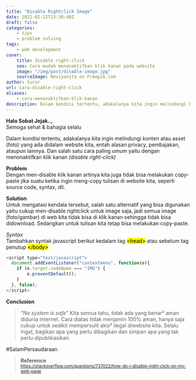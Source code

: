 ```yaml
---
title: "Disable Rightclick Image"
date: 2022-02-12T13:38:40Z
draft: false
categories:
    - tips
    - problem solving
tags:
    - web development
cover:
    title: disable right-click
    seo: Cara mudah menonaktifkan klik kanan pada website
    image: "/img/post/disable-image.jpg"
    sourceImage: Noviyanita on Freepik.com
author: Surur
url: cara-disable-right-click
aliases:
    - cara-menonaktifkan-klik-kanan
description: Dalam kondisi tertentu, adakalanya kita ingin melindungi konten atau asset (foto) yang ada didalam website kita, entah alasan privacy, pembajakan, ataupun lainnya. Dan salah satu cara paling umum yaitu . . .
---
```


**Halo Sobat Jejak..,**<br>
Semoga sehat & bahagia selalu

Dalam kondisi tertentu, adakalanya kita ingin melindungi konten atau asset (foto) yang ada didalam website kita, entah alasan privacy, pembajakan, ataupun lainnya. Dan salah satu cara paling umum yaitu dengan menonaktifkan klik kanan _(disable right-click)_

**Problem**<br>
Dengan men-disable klik kanan artinya kita juga tidak bisa melakukan copy-paste jika suatu ketika ingin meng-copy tulisan di website kita, seperti source code, syntax, dll.

**Solution**<br>
Untuk mengatasi kendala tersebut, salah satu alternatif yang bisa digunakan yaitu cukup men-disable rightclick untuk image saja, jadi 
semua image (foto/gambar) di web kita tidak bisa di klik kanan sehingga tidak bisa didownload. Sedangkan untuk tulisan kita tetap bisa melakukan copy-paste.

_Syntax_<br>
Tambahkan syntak javascript berikut kedalam tag <mark>\<head></mark> atau sebelum tag penutup <mark>\</body></mark>
```js
<script type="text/javascript">
  document.addEventListener("contextmenu", function(e){
    if (e.target.nodeName === "IMG") {
        e.preventDefault();
    }
  }, false);
</script>
```

**Conclusion**<br>
> _"No system is safe"_
Kita semua tahu, tidak ada yang benar² aman didunia internet. Cara diatas tidak menjamin 100% aman, hanya saja cukup untuk sedikit mempersulit aksi² ilegal diwebsite kita. Selalu ingat, bagikan apa yang perlu dibagikan dan simpan apa yang tak perlu dipublikasikan.

#SalamPersaudaraan

> **Reference**<br>
<small class="inside-out"><a href="https://stackoverflow.com/questions/737022/how-do-i-disable-right-click-on-my-web-page" target="_BLANK">https://stackoverflow.com/questions/737022/how-do-i-disable-right-click-on-my-web-page</a></small>
